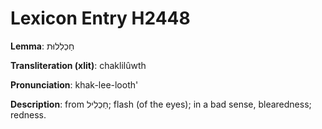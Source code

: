 # Lexicon Entry H2448

**Lemma**: חַכְלִלוּת

**Transliteration (xlit)**: chaklilûwth

**Pronunciation**: khak-lee-looth'

**Description**:
from חַכְלִיל; flash (of the eyes); in a bad sense, blearedness; redness.
